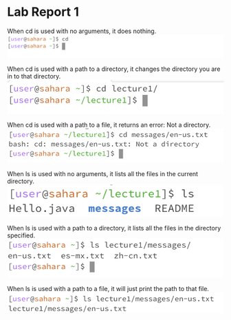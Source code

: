 # Lab Report 1

When cd is used with no arguments, it does nothing.
![Image](cd_no_folder.png)

When cd is used with a path to a directory, it changes the directory you are in to that directory.
![Image](cd_to_folder.png)

When cd is used with a path to a file, it returns an error: Not a directory.
![Image](cd_to_file.png)


When ls is used with no arguments, it lists all the files in the current directory.
![Image](ls_no_folder.png)

When ls is used with a path to a directory, it lists all the files in the directory specified.
![Image](ls_to_folder.png)

When ls is used with a path to a file, it will just print the path to that file.
![Image](ls_to_file.png)
